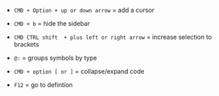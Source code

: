 - ```CMD + Option + up or down arrow``` = add a cursor

- ```CMD + b``` = hide the sidebar

- ```CMD CTRL shift  + plus left or right arrow``` = increase selection to brackets



- ```@:``` = groups symbols by type 



- ```CMD + option [ or ]``` = collapse/expand code



- ```F12``` = go to defintion

